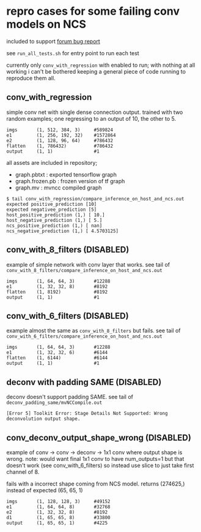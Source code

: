 # repro cases for some failing conv models on NCS

included to support [forum bug report](https://ncsforum.movidius.com/discussion/692/incorrect-inference-results-from-a-minimal-tensorflow-model)

see `run_all_tests.sh` for entry point to run each test

currently only `conv_with_regression` with enabled to run; with nothing at all working
i can't be bothered keeping a general piece of code running to reproduce them all.

## conv_with_regression

simple conv net with single dense connection output. trained with two random
examples; one regressing to an output of 10, the other to 5.

```
imgs       (1, 512, 384, 3)     #589824
e1         (1, 256, 192, 32)    #1572864
e2         (1, 128, 96, 64)     #786432
flatten    (1, 786432)          #786432
output     (1, 1)               #1
```

all assets are included in repository;
* graph.pbtxt : exported tensorflow graph
* graph.frozen.pb : frozen version of tf graph
* graph.mv : mvncc compiled graph

```
$ tail conv_with_regression/compare_inference_on_host_and_ncs.out
expected positive_prediction [10]
expected negativee_prediction [5]
host_positive_prediction (1,) [ 10.]
host_negative_prediction (1,) [ 5.]
ncs_positive_prediction (1,) [ nan]
ncs_negative_prediction (1,) [ 4.5703125]
```

## conv_with_8_filters (DISABLED)

example of simple network with conv layer that works.
see tail of `conv_with_8_filters/compare_inference_on_host_and_ncs.out`

```
imgs       (1, 64, 64, 3)       #12288
e1         (1, 32, 32, 8)       #8192
flatten    (1, 8192)            #8192
output     (1, 1)               #1
```

## conv_with_6_filters (DISABLED)

example almost the same as `conv_with_8_filters` but fails.
see tail of `conv_with_6_filters/compare_inference_on_host_and_ncs.out`

```
imgs       (1, 64, 64, 3)       #12288
e1         (1, 32, 32, 6)       #6144
flatten    (1, 6144)            #6144
output     (1, 1)               #1
```

## deconv with padding SAME (DISABLED)

deconv doesn't support padding SAME.
see tail of `deconv_padding_same/mvNCCompile.out`

`[Error 5] Toolkit Error: Stage Details Not Supported: Wrong deconvolution output shape.`

## conv_deconv_output_shape_wrong (DISABLED)

example of conv -> conv -> deconv -> 1x1 conv where output shape is wrong.
note: would want final 1x1 conv to have num_outputs=1 but that doesn't work (see conv_with_6_filters)
so instead use slice to just take first channel of 8.

fails with a incorrect shape coming from NCS model. returns (274625,) instead of expected (65, 65, 1)

```
imgs       (1, 128, 128, 3)     #49152
e1         (1, 64, 64, 8)       #32768
e2         (1, 32, 32, 8)       #8192
d1         (1, 65, 65, 8)       #33800
output     (1, 65, 65, 1)       #4225
```